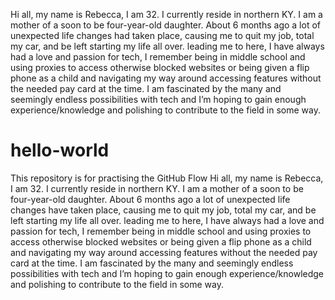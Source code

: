 Hi all, my name is Rebecca, I am 32. I currently reside in northern KY. I am a mother of a soon to be four-year-old daughter. About 6 months ago a lot of unexpected life changes had taken place, causing me to quit my job, total my car, and be left starting my life all over. leading me to here, I have always had a love and passion for tech, I remember being in middle school and using proxies to access otherwise blocked websites or being given a flip phone as a child and navigating my way around accessing features without the needed pay card at the time. I am fascinated by the many and seemingly endless possibilities with tech and I’m hoping to gain enough experience/knowledge and polishing to contribute to the field in some way.
# hello-world
This repository is for practising the GitHub Flow
Hi all, my name is Rebecca, I am 32. I currently reside in northern KY. I am a mother of a soon to be four-year-old daughter. About 6 months ago a lot of unexpected life changes have taken place, causing me to quit my job, total my car, and be left starting my life all over. leading me to here, I have always had a love and passion for tech, I remember being in middle school and using proxies to access otherwise blocked websites or being given a flip phone as a child and navigating my way around accessing features without the needed pay card at the time. I am fascinated by the many and seemingly endless possibilities with tech and I’m hoping to gain enough experience/knowledge and polishing to contribute to the field in some way.
